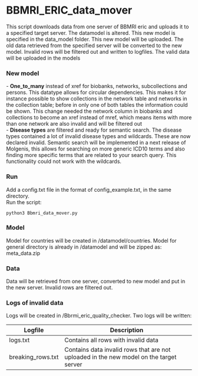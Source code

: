 # BBMRI_ERIC_data_mover

This script downloads data from one server of BBMRI eric and uploads it to a specified target server. The datamodel is altered.
This new model is specified in the data_model folder. This new model will be uploaded.
The old data retrieved from the specified server will be converted to the new model.
Invalid rows will be filtered out and written to logfiles. The valid data will be uploaded in the models<br/>

<h3>New model</h3>
 - <b>One_to_many</b> instead of xref for biobanks, networks, subcollections and persons. This datatype allows for circular dependencies.
 This makes it for instance possible to show collections in the network table and networks in the collection table; before in only one
 of both tables the information could be shown. This change needed the network column in biobanks and collections to become an xref instead of
 mref, which means items with more than one network are also invalid and will be filtered out<br/>
 - <b>Disease types</b> are filtered and ready for semantic search. The disease types contained a lot of invalid disease types and wildcards.
 These are now declared invalid. Semantic search will be implemented in a next release of Molgenis, this allows for searching on more generic
 ICD10 terms and also finding more specific terms that are related to your search query. This functionality could not work with the wildcards.

<h3>Run</h3>
Add a config.txt file in the format of config_example.txt, in the same directory. <br/>
Run the script:<br/>

```
python3 Bbmri_data_mover.py
```


<h3>Model</h3>
Model for countries will be created in /datamodel/countries.
Model for general directory is already in /datamodel and will be zipped as: meta_data.zip

<h3>Data</h3>
Data will be retrieved from one server, converted to new model and put in the new server. Invalid rows are filtered out.

<h3>Logs of invalid data</h3>
Logs will be created in /Bbrmi_eric_quality_checker. Two logs will be written:

| Logfile           | Description                                                                                 |
|-------------------|---------------------------------------------------------------------------------------------|
| logs.txt          | Contains all rows with invalid data                                                         |
| breaking_rows.txt | Contains data invalid rows that are not uploaded in the new model on the target server      |